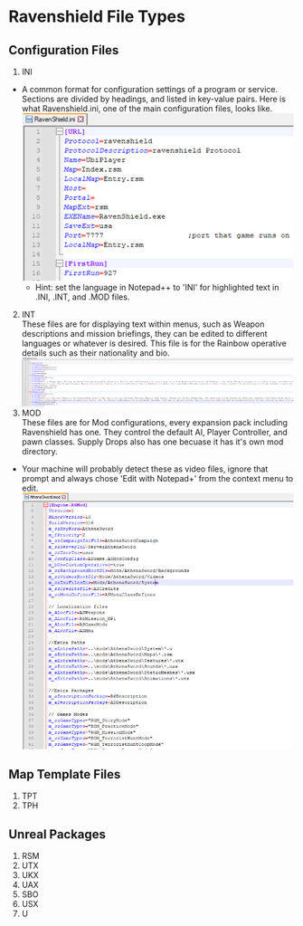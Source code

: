 # Ravenshield File Types
## Configuration Files
1. INI 
- A common format for configuration settings of a program or service. Sections are divided by headings, and listed in key-value pairs. Here is what Ravenshield.ini, one of the main configuration files, looks like.  
![Ravenshield.ini](../Images/INI1.PNG)  
    - Hint: set the language in Notepad++ to 'INI' for highlighted text in .INI, .INT, and .MOD files.
2. INT  
These files are for displaying text within menus, such as Weapon descriptions and mission briefings, they can be edited to different languages or whatever is desired. This file is for the Rainbow operative details such as their nationality and bio.
![R6Operatives.int](../Images/INT1.PNG)
1. MOD  
These files are for Mod configurations, every expansion pack including Ravenshield has one. They control the default AI, Player Controller, and pawn classes. Supply Drops also has one becuase it has it's own mod directory.
- Your machine will probably detect these as video files, ignore that prompt and always chose 'Edit with Notepad+' from the context menu to edit.  
![Athena Sword .MOD file](../Images\Mod1.PNG)
## Map Template Files
1. TPT
2. TPH
## Unreal Packages
1. RSM
2. UTX
3. UKX
4. UAX
5. SBO
6. USX
7. U

